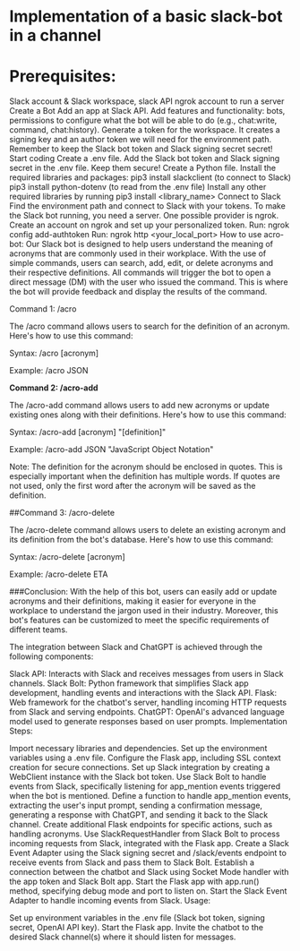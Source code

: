 # Implementation of a basic slack-bot in a channel

# Prerequisites:

Slack account & Slack workspace, slack API
ngrok account to run a server
Create a Bot
Add an app at Slack API.
Add features and functionality: bots, permissions to configure what the bot will be able to do (e.g., chat:write, command, chat:history).
Generate a token for the workspace. It creates a signing key and an author token we will need for the environment path. Remember to keep the Slack bot token and Slack signing secret secret!
Start coding
Create a .env file.
Add the Slack bot token and Slack signing secret in the .env file. Keep them secure!
Create a Python file.
Install the required libraries and packages:
pip3 install slackclient (to connect to Slack)
pip3 install python-dotenv (to read from the .env file)
Install any other required libraries by running pip3 install <library_name>
Connect to Slack
Find the environment path and connect to Slack with your tokens.
To make the Slack bot running, you need a server. One possible provider is ngrok.
Create an account on ngrok and set up your personalized token.
Run: ngrok config add-authtoken <token>
Run: ngrok http <your_local_port>
How to use acro-bot:
Our Slack bot is designed to help users understand the meaning of acronyms that are commonly used in their workplace. With the use of simple commands, users can search, add, edit, or delete acronyms and their respective definitions. All commands will trigger the bot to open a direct message (DM) with the user who issued the command. This is where the bot will provide feedback and display the results of the command.

Command 1: /acro

The /acro command allows users to search for the definition of an acronym. Here's how to use this command:

Syntax: /acro [acronym]

Example: /acro JSON

**Command 2: /acro-add**

The /acro-add command allows users to add new acronyms or update existing ones along with their definitions. Here's how to use this command:

Syntax: /acro-add [acronym] "[definition]"

Example: /acro-add JSON "JavaScript Object Notation"

Note: The definition for the acronym should be enclosed in quotes. This is especially important when the definition has multiple words. If quotes are not used, only the first word after the acronym will be saved as the definition.

##Command 3: /acro-delete

The /acro-delete command allows users to delete an existing acronym and its definition from the bot's database. Here's how to use this command:

Syntax: /acro-delete [acronym]

Example: /acro-delete ETA

###Conclusion:
With the help of this bot, users can easily add or update acronyms and their definitions, making it easier for everyone in the workplace to understand the jargon used in their industry. Moreover, this bot's features can be customized to meet the specific requirements of different teams.

  
  The integration between Slack and ChatGPT is achieved through the following components:

Slack API: Interacts with Slack and receives messages from users in Slack channels.
Slack Bolt: Python framework that simplifies Slack app development, handling events and interactions with the Slack API.
Flask: Web framework for the chatbot's server, handling incoming HTTP requests from Slack and serving endpoints.
ChatGPT: OpenAI's advanced language model used to generate responses based on user prompts.
Implementation Steps:

Import necessary libraries and dependencies.
Set up the environment variables using a .env file.
Configure the Flask app, including SSL context creation for secure connections.
Set up Slack integration by creating a WebClient instance with the Slack bot token.
Use Slack Bolt to handle events from Slack, specifically listening for app_mention events triggered when the bot is mentioned.
Define a function to handle app_mention events, extracting the user's input prompt, sending a confirmation message, generating a response with ChatGPT, and sending it back to the Slack channel.
Create additional Flask endpoints for specific actions, such as handling acronyms.
Use SlackRequestHandler from Slack Bolt to process incoming requests from Slack, integrated with the Flask app.
Create a Slack Event Adapter using the Slack signing secret and /slack/events endpoint to receive events from Slack and pass them to Slack Bolt.
Establish a connection between the chatbot and Slack using Socket Mode handler with the app token and Slack Bolt app.
Start the Flask app with app.run() method, specifying debug mode and port to listen on. Start the Slack Event Adapter to handle incoming events from Slack.
Usage:

Set up environment variables in the .env file (Slack bot token, signing secret, OpenAI API key).
Start the Flask app.
Invite the chatbot to the desired Slack channel(s) where it should listen for messages.

